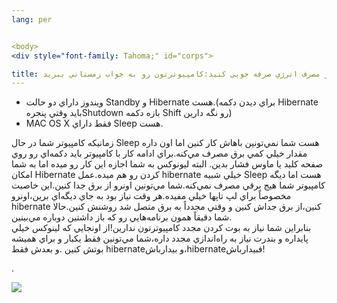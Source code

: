 ```yaml
---
lang: per


<body>
<div style="font-family: Tahoma;" id="corps">

title: در مصرف انرژي صرفه جويي كنيد:كامپيوترتون رو به خواب زمستاني ببريد.
---
```



<ul>

  <li>ويندوز داراي دو حالت Standby و Hibernate هست.(براي ديدن دكمه Hibernate بايد وقتي پنجرهShutdown بازه دكمه Shift رو نگه دارين)</li>

  <li>MAC OS X فقط داراي Sleep هست.</li>

</ul>


زمانيكه كامپيوتر شما در حال Sleep هست شما نمي&zwnj;تونين باهاش كار
كنين اما اون داره مقدار خيلي كمي برق مصرف مي&zwnj;كنه.براي ادامه كار با
كامپيوتر بايد دكمه&zwnj;اي رو روي صفحه كليد يا ماوس فشار بدين.
البته ليونوكس به شما اجازه اين كار رو ميده اما به شما امكان Hibernate
كردن رو هم ميده.عمل hibernate خيلي شبيه Sleep هست اما ديگه كامپيوتر شما
هيج برقي مصرف نمي&zwnj;كنه.شما مي&zwnj;تونين اونرو از برق جدا كنين.اين
خاصيت مخصوصاً براي لپ تاپها خيلي مفيده.هر وقت نياز بود به جاي
ديگه&zwnj;اي برين،اونرو hibernate كنين،از برق جداش كنين و وقتي مجدداً
به برق متصل شد روشنش كنين.حالا شما دقيقاً همون برنامه&zwnj;هايي رو كه
باز داشتين دوباره مي&zwnj;بينين.<br />
بنابراين شما نياز به بوت كردن مجدد كامپيوترتون ندارين!از اونجايي كه
لينوكس خيلي پايداره و بندرت نياز به راه&zwnj;اندازي مجدد داره،شما
مي&zwnj;تونين فقط يكبار و براي هميشه بوتش كنين .و بعدش فقط hibernateو
بيدارباش،hibernateفبيدارباش!


.


<img src="Images/suspend_hibernate_thumb.png">





